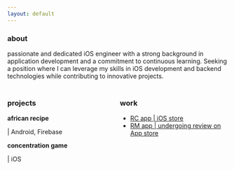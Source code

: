 ```yaml
---
layout: default
---
```


<div style="margin-top: 20px;">
  <div>
    <h3>about</h3>
    <p>passionate and dedicated iOS engineer with a strong background in application development and a commitment to
    continuous learning. Seeking a position where I can leverage my skills in iOS development and backend technologies
    while contributing to innovative projects.</p>
  </div>
</div>

<div style="display: flex; justify-content: space-between; margin-top: 20px; gap: 10px;">
  <div style="flex: 1;">
    <h3>projects</h3>
    <h4 style="display: inline;">african recipe</h4><p> | Android, Firebase</p>
    <h4 style="display: inline;">concentration game</h4><p> | iOS</p>
  </div>
  <div style="flex: 1;">
    <h3>work</h3>
    <ul>
      <li><a href="https://apple.co/42thJFm" target="_blank">RC app | iOS store</a></li>
      <li><a href="https://testflight.apple.com/join/gaThcrdG" target="_blank">RM app | undergoing review on App store</a></li>
    </ul>
  </div>
</div>
